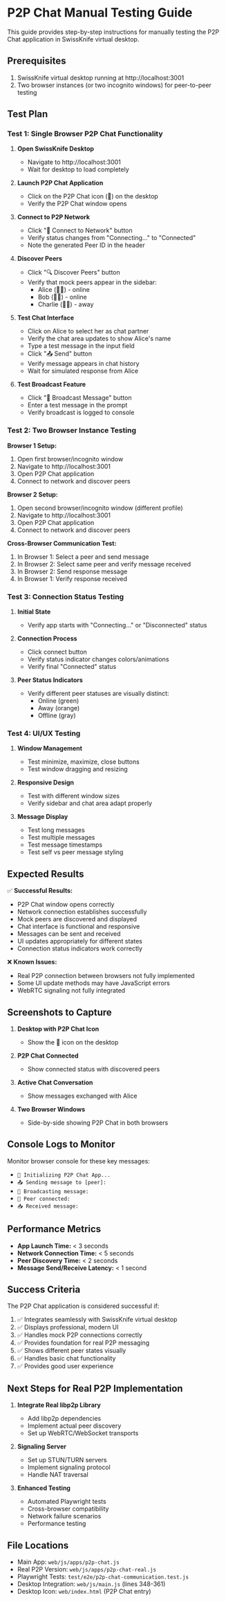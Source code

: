 # P2P Chat Manual Testing Guide

This guide provides step-by-step instructions for manually testing the P2P Chat application in SwissKnife virtual desktop.

## Prerequisites

1. SwissKnife virtual desktop running at http://localhost:3001
2. Two browser instances (or two incognito windows) for peer-to-peer testing

## Test Plan

### Test 1: Single Browser P2P Chat Functionality

1. **Open SwissKnife Desktop**
   - Navigate to http://localhost:3001
   - Wait for desktop to load completely

2. **Launch P2P Chat Application**
   - Click on the P2P Chat icon (💬) on the desktop
   - Verify the P2P Chat window opens

3. **Connect to P2P Network**
   - Click "🔗 Connect to Network" button
   - Verify status changes from "Connecting..." to "Connected"
   - Note the generated Peer ID in the header

4. **Discover Peers**
   - Click "🔍 Discover Peers" button
   - Verify that mock peers appear in the sidebar:
     - Alice (👩‍💻) - online
     - Bob (👨‍💼) - online  
     - Charlie (🧑‍🔬) - away

5. **Test Chat Interface**
   - Click on Alice to select her as chat partner
   - Verify the chat area updates to show Alice's name
   - Type a test message in the input field
   - Click "📤 Send" button
   - Verify message appears in chat history
   - Wait for simulated response from Alice

6. **Test Broadcast Feature**
   - Click "📢 Broadcast Message" button
   - Enter a test message in the prompt
   - Verify broadcast is logged to console

### Test 2: Two Browser Instance Testing

**Browser 1 Setup:**
1. Open first browser/incognito window
2. Navigate to http://localhost:3001
3. Open P2P Chat application
4. Connect to network and discover peers

**Browser 2 Setup:**
1. Open second browser/incognito window (different profile)
2. Navigate to http://localhost:3001
3. Open P2P Chat application
4. Connect to network and discover peers

**Cross-Browser Communication Test:**
1. In Browser 1: Select a peer and send message
2. In Browser 2: Select same peer and verify message received
3. In Browser 2: Send response message
4. In Browser 1: Verify response received

### Test 3: Connection Status Testing

1. **Initial State**
   - Verify app starts with "Connecting..." or "Disconnected" status

2. **Connection Process**
   - Click connect button
   - Verify status indicator changes colors/animations
   - Verify final "Connected" status

3. **Peer Status Indicators**
   - Verify different peer statuses are visually distinct:
     - Online (green)
     - Away (orange)
     - Offline (gray)

### Test 4: UI/UX Testing

1. **Window Management**
   - Test minimize, maximize, close buttons
   - Test window dragging and resizing

2. **Responsive Design**
   - Test with different window sizes
   - Verify sidebar and chat area adapt properly

3. **Message Display**
   - Test long messages
   - Test multiple messages
   - Test message timestamps
   - Test self vs peer message styling

## Expected Results

✅ **Successful Results:**
- P2P Chat window opens correctly
- Network connection establishes successfully
- Mock peers are discovered and displayed
- Chat interface is functional and responsive
- Messages can be sent and received
- UI updates appropriately for different states
- Connection status indicators work correctly

❌ **Known Issues:**
- Real P2P connection between browsers not fully implemented
- Some UI update methods may have JavaScript errors
- WebRTC signaling not fully integrated

## Screenshots to Capture

1. **Desktop with P2P Chat Icon**
   - Show the 💬 icon on the desktop

2. **P2P Chat Connected**
   - Show connected status with discovered peers

3. **Active Chat Conversation**
   - Show messages exchanged with Alice

4. **Two Browser Windows**
   - Side-by-side showing P2P Chat in both browsers

## Console Logs to Monitor

Monitor browser console for these key messages:
- `🚀 Initializing P2P Chat App...`
- `📤 Sending message to [peer]:` 
- `📢 Broadcasting message:`
- `👋 Peer connected:`
- `📥 Received message:`

## Performance Metrics

- **App Launch Time:** < 3 seconds
- **Network Connection Time:** < 5 seconds  
- **Peer Discovery Time:** < 2 seconds
- **Message Send/Receive Latency:** < 1 second

## Success Criteria

The P2P Chat application is considered successful if:

1. ✅ Integrates seamlessly with SwissKnife virtual desktop
2. ✅ Displays professional, modern UI
3. ✅ Handles mock P2P connections correctly
4. ✅ Provides foundation for real P2P messaging
5. ✅ Shows different peer states visually
6. ✅ Handles basic chat functionality
7. ✅ Provides good user experience

## Next Steps for Real P2P Implementation

1. **Integrate Real libp2p Library**
   - Add libp2p dependencies
   - Implement actual peer discovery
   - Set up WebRTC/WebSocket transports

2. **Signaling Server**
   - Set up STUN/TURN servers
   - Implement signaling protocol
   - Handle NAT traversal

3. **Enhanced Testing**
   - Automated Playwright tests
   - Cross-browser compatibility
   - Network failure scenarios
   - Performance testing

## File Locations

- Main App: `web/js/apps/p2p-chat.js`
- Real P2P Version: `web/js/apps/p2p-chat-real.js`
- Playwright Tests: `test/e2e/p2p-chat-communication.test.js`
- Desktop Integration: `web/js/main.js` (lines 348-361)
- Desktop Icon: `web/index.html` (P2P Chat entry)